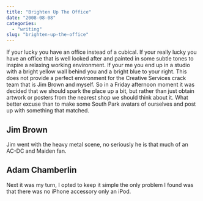 ```yaml
---
title: "Brighten Up The Office"
date: "2008-08-08"
categories: 
  - "writing"
slug: "brighten-up-the-office"
---
```


If your lucky you have an office instead of a cubical. If your really lucky you have an office that is well looked after and painted in some subtle tones to inspire a relaxing working environment. If your me you end up in a studio with a bright yellow wall behind you and a bright blue to your right. This does not provide a perfect environment for the Creative Services crack team that is Jim Brown and myself. So in a Friday afternoon moment it was decided that we should spark the place up a bit, but rather than just obtain artwork or posters from the nearest shop we should think about it. What better excuse than to make some South Park avatars of ourselves and post up with something that matched.

## Jim Brown

Jim went with the heavy metal scene, no seriously he is that much of an AC-DC and Maiden fan.

## Adam Chamberlin

Next it was my turn, I opted to keep it simple the only problem I found was that there was no iPhone accessory only an iPod.
